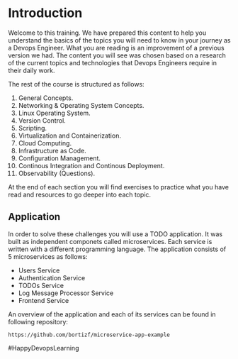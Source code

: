 # Introduction

Welcome to this training. We have prepared this content to help you understand the basics of the topics you will need to know in your journey as a Devops Engineer. What you are reading is an improvement of a previous version we had. The content you will see was chosen based on a research of the current topics and technologies that Devops Engineers require in their daily work.  

The rest of the course is structured as follows:

1. General Concepts.
2. Networking & Operating System Concepts.
3. Linux Operating System.
4. Version Control.
5. Scripting.
6. Virtualization and Containerization.
7. Cloud Computing.
8. Infrastructure as Code.
9. Configuration Management.
10. Continous Integration and Continous Deployment.
11. Observability (Questions).

At the end of each section you will find exercises to practice what you have read and resources to go deeper into each topic.  

## Application
In order to solve these challenges you will use a TODO application. It was built as independent componets called microservices. Each service is written with a different programming language. The application consists of 5 microservices as follows:
* Users Service
* Authentication Service
* TODOs Service
* Log Message Processor Service
* Frontend Service

An overview of the application and each of its services can be found in following repository: 

```git
https://github.com/bortizf/microservice-app-example
```

\#HappyDevopsLearning